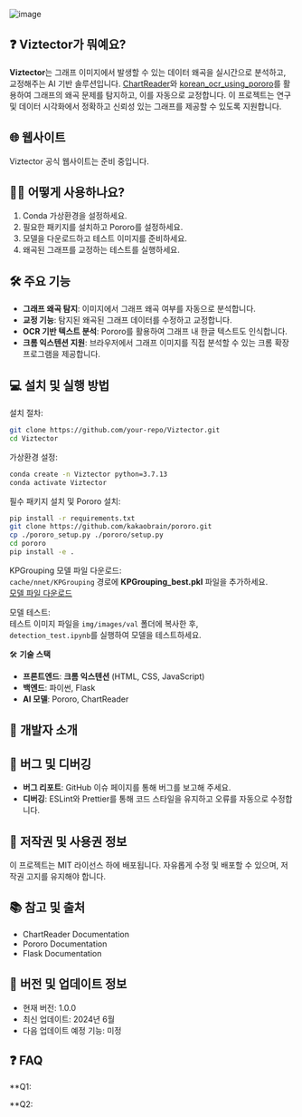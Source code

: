 ![image](https://github.com/user-attachments/assets/4a96a125-8cce-4935-98d8-d13e3caf73c0)


## ❓ **Viztector가 뭐예요?**  
**Viztector**는 그래프 이미지에서 발생할 수 있는 데이터 왜곡을 실시간으로 분석하고, 교정해주는 AI 기반 솔루션입니다. [ChartReader](https://github.com/zhiqic/ChartReader)와 [korean_ocr_using_pororo](https://github.com/black7375/korean_ocr_using_pororo)를 활용하여 그래프의 왜곡 문제를 탐지하고, 이를 자동으로 교정합니다. 이 프로젝트는 연구 및 데이터 시각화에서 정확하고 신뢰성 있는 그래프를 제공할 수 있도록 지원합니다.

## 🌐 **웹사이트**  
Viztector 공식 웹사이트는 준비 중입니다.

## 🙋‍♂️ **어떻게 사용하나요?**  
1. Conda 가상환경을 설정하세요.  
2. 필요한 패키지를 설치하고 Pororo를 설정하세요.  
3. 모델을 다운로드하고 테스트 이미지를 준비하세요.  
4. 왜곡된 그래프를 교정하는 테스트를 실행하세요.  

## 🛠 **주요 기능**  
- **그래프 왜곡 탐지**: 이미지에서 그래프 왜곡 여부를 자동으로 분석합니다.  
- **교정 기능**: 탐지된 왜곡된 그래프 데이터를 수정하고 교정합니다.  
- **OCR 기반 텍스트 분석**: Pororo를 활용하여 그래프 내 한글 텍스트도 인식합니다.  
- **크롬 익스텐션 지원**: 브라우저에서 그래프 이미지를 직접 분석할 수 있는 크롬 확장 프로그램을 제공합니다.  

## 💻 **설치 및 실행 방법**  

설치 절차:  
```bash
git clone https://github.com/your-repo/Viztector.git
cd Viztector
```

가상환경 설정:  
```bash
conda create -n Viztector python=3.7.13
conda activate Viztector
```

필수 패키지 설치 및 Pororo 설치:  
```bash
pip install -r requirements.txt
git clone https://github.com/kakaobrain/pororo.git
cp ./pororo_setup.py ./pororo/setup.py
cd pororo
pip install -e .
```

KPGrouping 모델 파일 다운로드:  
`cache/nnet/KPGrouping` 경로에 **KPGrouping_best.pkl** 파일을 추가하세요.  
[모델 파일 다운로드](https://drive.google.com/file/d/11Z6cNl-5dcpbuDq9N_ZrB7rPUoJvAH_u/view?usp=drive_link)

모델 테스트:  
테스트 이미지 파일을 `img/images/val` 폴더에 복사한 후,  
`detection_test.ipynb`를 실행하여 모델을 테스트하세요.


🛠 **기술 스택**  
- **프론트엔드**: **크롬 익스텐션** (HTML, CSS, JavaScript)  
- **백엔드**: 파이썬, Flask  
- **AI 모델**: Pororo, ChartReader  


## 📝 **개발자 소개**  


## 🐞 **버그 및 디버깅**  
- **버그 리포트**: GitHub 이슈 페이지를 통해 버그를 보고해 주세요.  
- **디버깅**: ESLint와 Prettier를 통해 코드 스타일을 유지하고 오류를 자동으로 수정합니다.

## 📄 **저작권 및 사용권 정보**  
이 프로젝트는 MIT 라이선스 하에 배포됩니다. 자유롭게 수정 및 배포할 수 있으며, 저작권 고지를 유지해야 합니다.

## 📚 **참고 및 출처**  
- ChartReader Documentation  
- Pororo Documentation  
- Flask Documentation  

## 🔄 **버전 및 업데이트 정보**  
- 현재 버전: 1.0.0  
- 최신 업데이트: 2024년 6월  
- 다음 업데이트 예정 기능: 미정

## ❓ **FAQ**  
**Q1:

**Q2:
